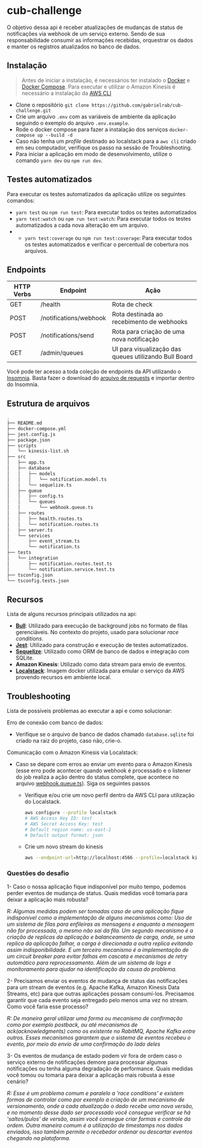 # cub-challenge

O objetivo dessa api é receber atualizações de mudanças de status de notificações via webhook de um serviço externo. Sendo de sua responsabilidade consumir as informações recebidas, orquestrar os dados e manter os registros atualizados no banco de dados.

## Instalação

> Antes de iniciar a instalação, é necessários ter instalado o [Docker](https://docs.docker.com/engine/install/) e [Docker Compose](https://docs.docker.com/compose/install/). Para executar e utilizar o Amazon Kinesis é necessário a instalação da [AWS CLI](https://aws.amazon.com/pt/cli/)

- Clone o repositório
  `git clone https://github.com/gabrielrab/cub-challenge.git`
- Crie um arquivo `.env` com as variáveis de ambiente da aplicação seguindo o exemplo do arquivo `.env.example`.
- Rode o docker compose para fazer a instalação dos serviços
  `docker-compose up --build -d`
- Caso não tenha um _profile_ destinado ao localstack para a `aws cli` criado em seu computador, verifique os passo na sessão de Troubleshooting.
- Para iniciar a aplicação em modo de desenvolvimento, utilize o comando `yarn dev` ou `npm run dev`.

## Testes automatizados

Para executar os testes automatizados da aplicação utilize os seguintes comandos:

- `yarn test` ou `npm run test`: Para executar todos os testes automatizados
- `yarn test:watch` ou `npm run test:watch`: Para executar todos os testes automatizados a cada nova alteração em um arquivo.
- - `yarn test:coverage` ou `npm run test:coverage`: Para executar todos os testes automatizados e verificar o percentual de cobertura nos arquivos.

## Endpoints

| HTTP Verbs | Endpoint               | Ação                                                  |
| ---------- | ---------------------- | ----------------------------------------------------- |
| GET        | /health                | Rota de check                                         |
| POST       | /notifications/webhook | Rota destinada ao recebimento de webhooks             |
| POST       | /notifications/send    | Rota para criação de uma nova notificação             |
| GET        | /admin/queues          | UI para visualização das queues utilizando Bull Board |

Você pode ter acesso a toda coleção de endpoints da API utilizando o [Insomnia](https://insomnia.rest/download). Basta fazer o download do [arquivo de requests](https://github.com/gabrielrab/cub-challenge/blob/main/assets/request-collenction.json) e importar dentro do Insomnia.

## Estrutura de arquivos

```bash
.
├── README.md
├── docker-compose.yml
├── jest.config.js
├── package.json
├── scripts
│   └── kinesis-list.sh
├── src
│   ├── app.ts
│   ├── database
│   │   ├── models
│   │   │   └── notification.model.ts
│   │   └── sequelize.ts
│   ├── queue
│   │   ├── config.ts
│   │   └── queues
│   │       └── webhook.queue.ts
│   ├── routes
│   │   ├── health.routes.ts
│   │   └── notification.routes.ts
│   ├── server.ts
│   └── services
│       ├── event_stream.ts
│       └── notification.ts
├── tests
│   └── integration
│       ├── notification.routes.test.ts
│       └── notification.service.test.ts
├── tsconfig.json
└── tsconfig.tests.json
```

## Recursos

Lista de alguns recursos principais utilizados na api:

- **[Bull](https://docs.bullmq.io/)**: Utilizado para execução de background jobs no formato de filas gerenciáveis. No contexto do projeto, usado para solucionar _race conditions_.
- **[Jest](https://jestjs.io/pt-BR/)**: Utilizado para construção e execução de testes automatizados.
- **[Sequelize](https://sequelize.org/)**: Utilizado como ORM de banco de dados e integração com SQLite.
- **Amazon Kinesis**: Utilizado como data stream para envio de eventos.
- **[Localstack](https://github.com/localstack/localstack)**: Imagem docker utilizada para emular o serviço da AWS provendo recursos em ambiente local.

## Troubleshooting

Lista de possíveis problemas ao executar a api e como solucionar:

Erro de conexão com banco de dados:

- Verifique se o arquivo de banco de dados chamado `database.sqlite` foi criado na raiz do projeto, caso não, crie-o.

Comunicação com o Amazon Kinesis via Localstack:

- Caso se depare com erros ao enviar um evento para o Amazon Kinesis (esse erro pode acontecer quando webhook é processado e o listener do job realiza a ação dentro do status complete, que acontece no arquivo [webhook.queue.ts](https://github.com/gabrielrab/cub-challenge/blob/main/src/queue/queues/webhook.queue.ts#L23)). Siga os seguintes passos

  - Verifique e/ou crie um novo perfil dentro da AWS CLI para utilização do Localstack.
    ```bash
    aws configure --profile localstack
    # AWS Access Key ID: test
    # AWS Secret Access Key: test
    # Default region name: us-east-1
    # Default output format: json
    ```
  - Crie um novo stream do kinesis

    ```bash
    aws --endpoint-url=http://localhost:4566 --profile=localstack kinesis create-stream --stream-name notification --shard-count 1
    ```

### Questões do desafio

1- Caso o nossa aplicação fique indisponível por muito tempo, podemos perder eventos de mudança de status. Quais medidas você tomaria para deixar a aplicação mais robusta?

_R: Algumas medidas podem ser tomadas caso de uma aplicação fique indisponível como a implementação de alguns mecanismos como: Uso de um sistema de filas para enfileiras as mensagens e enquanto a mensagem não for processada, o mesmo não sai da fila. Um segundo mecanismo é a criação de replicas da aplicação e balanceamento de carga, onde, se uma replica da aplicação falhar, a carga é direcionada a outra replica evitando assim indisponibilidade. E um terceiro mecanismo é a implementação de um circuit breaker para evitar falhas em cascata e mecanismos de retry automático para reprocessamento. Além de um sistema de logs e monitoramento para ajudar na identificação da causa do problema._

2- Precisamos enviar os eventos de mudança de status das notificações para um stream de eventos (e.g. Apache Kafka, Amazon Kinesis Data Streams, etc) para que outras aplicações possam consumí-los. Precisamos garantir que cada evento seja entregado pelo menos uma vez no stream. Como você faria esse processo?

_R: De maneira geral utilizar uma forma ou mecanismo de confirmação como por exemplo postback, ou até mecanismos de ack(acknowledgments) como os existente no RabitMQ, Apache Kafka entre outros. Esses mecanismos garantem que o sistema de eventos recebeu o evento, por meio do envio de uma confirmação do lado deles_

3- Os eventos de mudança de estado podem vir fora de ordem caso o serviço externo de notificações demore para processar algumas notificações ou tenha alguma degradação de performance. Quais medidas você tomou ou tomaria para deixar a aplicação mais robusta a esse cenário?

_R: Esse é um problema comum e paralelo a 'race conditions' e existem formas de controlar como por exemplo a criação de um mecanismo de versionamento, onde a cada atualização o dado recebe uma nova versão, e no momento desse dado ser processado você consegue verificar se há 'saltos/pulos' de versão, assim você consegue criar formas e controle da ordem. Outra maneira comum é a utilização de timestamps nos dados enviados, isso também permite o recebedor ordenar ou descartar eventos chegando na plataforma._
